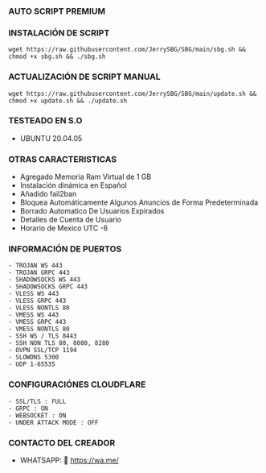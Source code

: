 ###   AUTO SCRIPT PREMIUM


### INSTALACIÓN DE SCRIPT
<pre><code>wget https://raw.githubusercontent.com/JerrySBG/SBG/main/sbg.sh && chmod +x sbg.sh && ./sbg.sh
</code></pre>

### ACTUALIZACIÓN DE SCRIPT MANUAL
<pre><code>wget https://raw.githubusercontent.com/JerrySBG/SBG/main/update.sh && chmod +x update.sh && ./update.sh
</code></pre>

### TESTEADO EN S.O 
- UBUNTU 20.04.05

### OTRAS CARACTERISTICAS
- Agregado Memoria Ram Virtual de 1 GB
- Instalación dinámica en Español
- Añadido fail2ban
- Bloquea Automáticamente Algunos Anuncios de Forma Predeterminada
- Borrado Automatico De Usuarios Expirados
- Detalles de Cuenta de Usuario
- Horario de Mexico UTC -6

### INFORMACIÓN DE PUERTOS
```
- TROJAN WS 443
- TROJAN GRPC 443
- SHADOWSOCKS WS 443
- SHADOWSOCKS GRPC 443
- VLESS WS 443
- VLESS GRPC 443
- VLESS NONTLS 80
- VMESS WS 443
- VMESS GRPC 443
- VMESS NONTLS 80
- SSH WS / TLS 8443
- SSH NON TLS 80, 8080, 8280
- OVPN SSL/TCP 1194
- SLOWDNS 5300
- UDP 1-65535
```

### CONFIGURACIÓNES CLOUDFLARE
```
- SSL/TLS : FULL
- GRPC : ON
- WEBSOCKET : ON
- UNDER ATTACK MODE : OFF
```

### CONTACTO DEL CREADOR
- WHATSAPP: 📲 https://wa.me/
